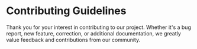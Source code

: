 # Contributing Guidelines

Thank you for your interest in contributing to our project. Whether it's a bug report, new feature, correction, or additional
documentation, we greatly value feedback and contributions from our community.

